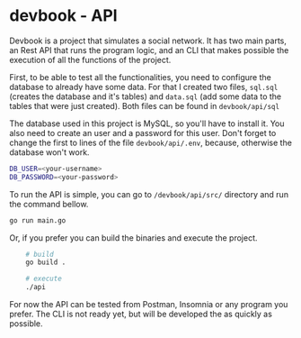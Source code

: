 # devbook - API

Devbook is a project that simulates a social network. It has two main parts, an Rest API that runs the program logic, and an CLI that makes possible the execution of all the functions of the project.

First, to be able to test all the functionalities, you need to configure the database to already have some data. For that I created two files, `sql.sql` (creates the database and it's tables) and `data.sql` (add some data to the tables that were just created). Both files can be found in `devbook/api/sql`

The database used in this project is MySQL, so you'll have to install it. You also need to create an user and a password for this user. Don't forget to change the first to lines of the file `devbook/api/.env`, because, otherwise the database won't work.

```bash
DB_USER=<your-username>
DB_PASSWORD=<your-password>
```

To run the API is simple, you can go to `/devbook/api/src/` directory and run the command bellow.

```bash
go run main.go
```

Or, if you prefer you can build the binaries and execute the project.

```bash
    # build
    go build .

    # execute
    ./api
```

For now the API can be tested from Postman, Insomnia or any program you prefer. The CLI is not ready yet, but will be developed the as quickly as possible.
